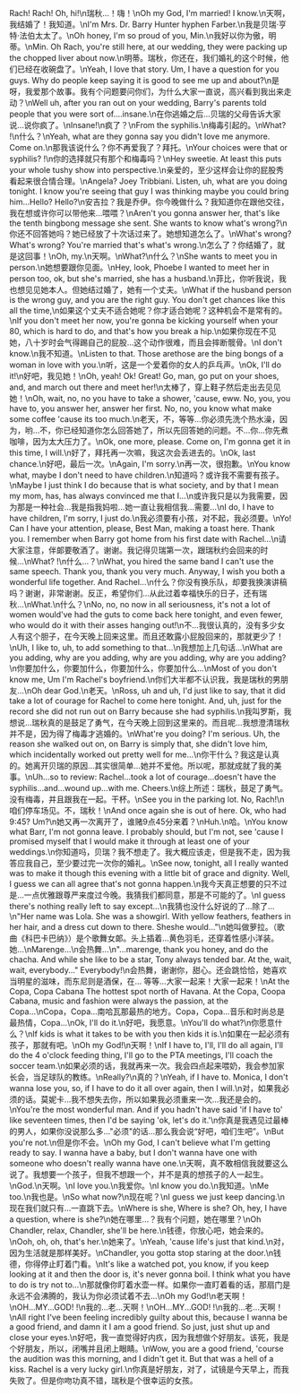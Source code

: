 Rach! Rach! Oh, hi!\n瑞秋…！嗨！\nOh my God, I'm married! I know.\n天啊，我结婚了！我知道。\nI'm Mrs. Dr. Barry Hunter hyphen Farber.\n我是贝瑞·亨特·法伯太太了。\nOh honey, I'm so proud of you, Min.\n我好以你为傲，明蒂。\nMin. Oh Rach, you're still here, at our wedding, they were packing up the chopped liver about now.\n明蒂。瑞秋，你还在，我们婚礼的这个时候，他们已经在收碗盘了。\nYeah, I love that story. Um, I have a question for you guys. Why do people keep saying it is good to see me up and about?\n是呀，我爱那个故事。我有个问题要问你们，为什么大家一直说，高兴看到我出来走动？\nWell uh, after you ran out on your wedding, Barry's parents told people that you were sort of....insane.\n在你逃婚之后…贝瑞的父母告诉大家说…说你疯了。\nInsane!\n疯了？\nFrom the syphilis.\n梅毒引起的。\nWhat? !\n什么？\nYeah, what are they gonna say you didn't love me anymore. Come on.\n那我该说什么？你不再爱我了？拜托。\nYour choices were that or syphilis? !\n你的选择就只有那个和梅毒吗？\nHey sweetie. At least this puts your whole tushy show into perspective.\n亲爱的，至少这样会让你的屁股秀看起来很合情合理。\nAngela? Joey Tribbiani. Listen, uh, what are you doing tonight. I know you're seeing that guy I was thinking maybe you could bring him...Hello? Hello?\n安吉拉？我是乔伊。你今晚做什么？我知道你在跟他交往，我在想或许你可以带他来…喂喂？\nAren't you gonna answer her, that's like the tenth bingbong message she sent. She wants to know what's wrong?\n你还不回答她吗？她已经放了十次话过来了。她想知道怎么了。\nWhat's wrong? What's wrong? You're married that's what's wrong.\n怎么了？你结婚了，就是这回事！\nOh, my.\n天啊。\nWhat?\n什么？\nShe wants to meet you in person.\n她想要跟你见面。\nHey, look, Phoebe I wanted to meet her in person too, ok, but she's married, she has a husband.\n菲比，你听我说，我也想见见她本人。但她结过婚了，她有一个丈夫。\nWhat if the husband person is the wrong guy, and you are the right guy. You don't get chances like this all the time,\n如果这个丈夫不适合她呢？你才适合她呢？这种机会不是常有的。\nIf you don't meet her now, you're gonna be kicking yourself when your 80, which is hard to do, and that's how you break a hip.\n如果你现在不见她，八十岁时会气得踢自己的屁股…这个动作很难，而且会摔断髋骨。\nI don't know.\n我不知道。\nListen to that. Those arethose are the bing bongs of a woman in love with you.\n听，这是一个爱着你的女人的乒乓声。\nOk, I'll do it!\n好吧，我见她！\nOh, yeah! Ok! Great! Go, man, go put on your shoes, and, and march out there and meet her!\n太棒了，穿上鞋子然后走出去见见她！\nOh, wait, no, no you have to take a shower, 'cause, eww. No, you, you have to, you answer her, answer her first. No, no, you know what make some coffee 'cause its too much.\n老天，不，等等…你必须先洗个热水澡，因为，哟…不，你已经知道你怎么回答她了，所以先回答她的问题。不…你…你先煮咖啡，因为太大压力了。\nOk, one more, please. Come on, I'm gonna get it in this time, I will.\n好了，拜托再一次嘛，我这次会丢进去的。\nOk, last chance.\n好吧，最后一次。\nAgain, I'm sorry.\n再一次，很抱歉。\nYou know what, maybe I don't need to have children.\n知道吗？或许我不需要有孩子。\nMaybe I just think I do because that is what society, and by that I mean my mom, has, has always convinced me that I...\n或许我只是以为我需要，因为那是一种社会…我是指我妈啦…她一直让我相信我…需要...\nI do, I have to have children, I'm sorry, I just do.\n我必须要有小孩，对不起，我必须要。\nYo! Can I have your attention, please, Best Man, making a toast here. Thank you. I remember when Barry got home from his first date with Rachel...\n请大家注意，伴郞要敬酒了。谢谢。我记得贝瑞第一次，跟瑞秋约会回来的时候...\nWhat? !\n什么...？\nWhat, you hired the same band I can't use the same speech. Thank you, thank you very much. Anyway, I wish you both a wonderful life together. And Rachel...\n什么？你没有换乐队，却要我换演讲稿吗？谢谢，非常谢谢。反正，希望你们…从此过着幸福快乐的日子，还有瑞秋...\nWhat.\n什么？\nNo, no, no now in all seriousness, it's not a lot of women would've had the guts to come back here tonight, and even fewer, who would do it with their asses hanging out!\n不…我很认真的，没有多少女人有这个胆子，在今天晚上回来这里。而且还敢露小屁股回来的，那就更少了！\nUh, I like to, uh, to add something to that...\n我想加上几句话...\nWhat are you adding, why are you adding, why are you adding, why are you adding?\n你要加什么，你要加什么，你要加什么，你要加什么…\nMost of you don't know me, Um I'm Rachel's boyfriend.\n你们大半都不认识我，我是瑞秋的男朋友…\nOh dear God.\n老天。\nRoss, uh and uh, I'd just like to say, that it did take a lot of courage for Rachel to come here tonight. And, uh, just for the record she did not run out on Barry because she had syphilis.\n我叫罗斯，我想说…瑞秋真的是鼓足了勇气，在今天晚上回到这里来的。而且呢…我想澄清瑞秋并不是，因为得了梅毒才逃婚的。\nWhat're you doing? I'm serious. Uh, the reason she walked out on, on Barry is simply that, she didn't love him, which incidentally worked out pretty well for me...\n你干什么？我这是认真的。她离开贝瑞的原因…其实很简单…她并不爱他。所以呢，那就成就了我的美事。\nUh...so to review: Rachel...took a lot of courage...doesn't have the syphilis...and...wound up...with me. Cheers.\n综上所述：瑞秋，鼓足了勇气。没有梅毒，并且跟我在一起。干杯。\nSee you in the parking lot. No, Rach!\n咱们停车场见。不，瑞秋！\nAnd once again she is out of here. Ok, who had 9:45? Um?\n她又再一次离开了，谁赌9点45分来着？\nHuh.\n哈。\nYou know what Barr, I'm not gonna leave. I probably should, but I'm not, see 'cause I promised myself that I would make it through at least one of your weddings.\n你知道吗，贝瑞？我不想走了。我大概应该走，但是我不走，因为我答应我自己，至少要过完一次你的婚礼。\nSee now, tonight, all I really wanted was to make it though this evening with a little bit of grace and dignity. Well, I guess we can all agree that's not gonna happen.\n我今天真正想要的只不过是…一点优雅跟尊严来度过今晚。我猜我们都同意，那是不可能的了。\nI guess there's nothing really left to say except...\n我猜也没什么好说的了…除了…\n"Her name was Lola. She was a showgirl. With yellow feathers, feathers in her hair, and a dress cut down to there. Sheshe would..."\n她叫做萝拉。（歌曲《科巴卡巴纳》）是个歌舞女郞。头上插着…黄色羽毛，还穿着性感小洋装。她…\nMarenge...\n会热舞...\n"...marenge, thank you honey, and do the chacha. And while she like to be a star, Tony always tended bar. At the, wait, wait, everybody..." Everybody!\n会热舞，谢谢你，甜心。还会跳恰恰，她喜欢当明星的滋味，而东尼则是酒保，在… 等等…大家一起来！大家一起来！\nAt the Copa, Copa Cabana The hottest spot north of Havana. At the Copa, Coopa Cabana, music and fashion were always the passion, at the Copa...\nCopa，Copa...南哈瓦那最热的地方。Copa，Copa...音乐和时尚总是最热情，Copa...\nOk, I'll do it.\n好吧，我愿意。\nYou'll do what?\n你愿意什么？\nIf kids is what it takes to be with you then kids it is.\n如果在一起必须有孩子，那就有吧。\nOh my God!\n天啊！\nIf I have to, I'll, I'll do all again, I'll do the 4 o'clock feeding thing, I'll go to the PTA meetings, I'll coach the soccer team.\n如果必须的话，我就再来一次。我会四点起来喂奶，我会参加家长会，当足球队的教练。\nReally?\n真的？\nYeah, if I have to. Monica, I don't wanna lose you, so, if I have to do it all over again, then I will.\n对，如果我必须的话。莫妮卡…我不想失去你，所以如果我必须重来一次…我还是会的。\nYou're the most wonderful man. And if you hadn't have said 'if I have to' like seventeen times, then I'd be saying 'ok, let's do it.'\n你真是我遇见过最棒的男人，如果你没说那么多…"必须"的话…那么我会说“好吧，咱们生吧”。\nBut you're not.\n但是你不会。\nOh my God, I can't believe what I'm getting ready to say. I wanna have a baby, but I don't wanna have one with someone who doesn't really wanna have one.\n天啊，真不敢相信我就要这么说了。我想要一个孩子，但我不想跟一个，并不是真的想孩子的人一起生。\nGod.\n天啊。\nI love you.\n我爱你。\nI know you do.\n我知道。\nMe too.\n我也是。\nSo what now?\n现在呢？\nI guess we just keep dancing.\n现在我们就只有…一直跳下去。\nWhere is she, Where is she? Oh, hey, I have a question, where is she?\n她在哪里...？我有个问题，她在哪里？\nOh Chandler, relax, Chandler, she'll be here.\n钱德，你放心吧，她会来的。\nOoh, oh, oh, that's her.\n她来了。\nYeah, 'cause life's just that kind.\n对，因为生活就是那样美好。\nChandler, you gotta stop staring at the door.\n钱德，你得停止盯着门看。\nIt's like a watched pot, you know, if you keep looking at it and then the door is, it's never gonna boil. I think what you have to do is try not to...\n那就像你盯着水壶一样。如果你一直盯着看的话，那扇门是永远不会沸腾的，我认为你必须试着不去…\nOh my God!\n老天啊！\nOH...MY...GOD! !\n我的…老…天啊！\nOH...MY...GOD! !\n我的…老…天啊！\nAll right I've been feeling incredibly guilty about this, because I wanna be a good friend, and damn it I am a good friend. So just, just shut up and close your eyes.\n好吧，我一直觉得好内疚，因为我想做个好朋友。该死，我是个好朋友，所以，闭嘴并且闭上眼睛。\nWow, you are a good friend, 'course the audition was this morning, and I didn't get it. But that was a hell of a kiss. Rachel is a very lucky girl.\n你真是好朋友，对了，试镜是今天早上，而我失败了。但是你吻功真不错，瑞秋是个很幸运的女孩。
        